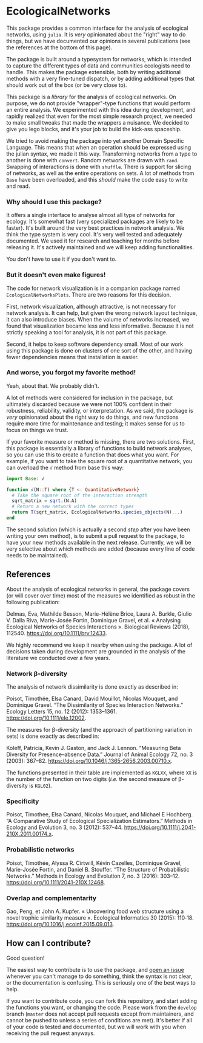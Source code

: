# EcologicalNetworks

This package provides a common interface for the analysis of ecological
networks, using `julia`. It is *very* opinionated about the "right" way to do
things, but we have documented our opinions in several publications (see the
references at the bottom of this page).

The package is built around a typesystem for networks, which is intended to
capture the different types of data and communities ecologists need to handle.
This makes the package extensible, both by writing additional methods with a
very fine-tuned dispatch, or by adding additional types that should work out of
the box (or be very close to).

This package is a *library* for the analysis of ecological networks. On purpose,
we do not provide "wrapper"-type functions that would perform an entire
analysis. We experimented with this idea during development, and rapidly
realized that even for the most simple research project, we needed to make small
tweaks that made the wrappers a nuisance. We decided to give you lego blocks,
and it's your job to build the kick-ass spaceship.

We tried to avoid making the package into yet another Domain Specific Language.
This means that when an operation should be expressed using the julian syntax,
we made it this way. Transforming networks from a type to another is done with
`convert`. Random networks are drawn with `rand`. Swapping of interactions is
done with `shuffle`. There is support for slicing of networks, as well as the
entire operations on sets. A lot of methods from `Base` have been overloaded,
and this *should* make the code easy to write and read.

### Why should I use this package?

It offers a single interface to analyse almost all type of networks for ecology.
It's somewhat fast (very specialized packages are likely to be faster). It's
built around the very best practices in network analysis. We think the type
system is very cool. It's very well tested and adequately documented. We used it
for research and teaching for months before releasing it. It's actively
maintained and we will keep adding functionalities.

You don't have to use it if you don't want to.

### But it doesn't even make figures!

The code for network visualization is in a companion package named
`EcologicalNetworksPlots`. There are two reasons for this decision.

First, network visualization, although attractive, is not necessary for network
analysis. It can help, but given the wrong network layout technique, it can also
introduce biases. When the volume of networks increased, we found that
visualization became less and less informative. Because it is not strictly
speaking a tool for analysis, it is not part of this package.

Second, it helps to keep software dependency small. Most of our work using this
package is done on clusters of one sort of the other, and having fewer
dependencies means that installation is easier.

### And worse, you forgot my favorite method!

Yeah, about that. We probably didn't.

A lot of methods were considered for inclusion in the package, but ultimately
discarded because we were not 100% confident in their robustness, reliability,
validity, or interpretation. As we said, the package is *very* opinionated about
the right way to do things, and new functions require more time for maintenance
and testing; it makes sense for us to focus on things we trust.

If your favorite measure or method is missing, there are two solutions. First,
this package is essentially a library of functions to build network analyses, so
you can use this to create a function that does what you want. For example, if
you want to take the square root of a quantitative network, you can overload the
`√` method from base this way:

~~~ julia
import Base: √

function √(N::T) where {T <: QuantitativeNetwork}
  # Take the square root of the interaction strength
  sqrt_matrix = sqrt.(N.A)
  # Return a new network with the correct types
  return T(sqrt_matrix, EcologicalNetworks.species_objects(N)...)
end
~~~

The second solution (which is actually a second *step* after you have been
writing your own method), is to submit a pull request to the package, to have
your new methods available in the next release. Currently, we will be very
selective about which methods are added (because every line of code needs to be
maintained).

## References

About the analysis of ecological networks in general, the package covers (or
will cover over time) most of the measures we identified as robust in the
following publication:

Delmas, Eva, Mathilde Besson, Marie-Hélène Brice, Laura A. Burkle, Giulio V.
Dalla Riva, Marie-Josée Fortin, Dominique Gravel, et al. « Analysing Ecological
Networks of Species Interactions ». Biological Reviews (2018), 112540.
https://doi.org/10.1111/brv.12433.


We highly recommend we keep it nearby when using the package. A lot of decisions
taken during development are grounded in the analysis of the literature we
conducted over a few years.

### Network β-diversity

The analysis of network dissimilarity is done exactly as described in:

Poisot, Timothée, Elsa Canard, David Mouillot, Nicolas Mouquet, and Dominique
Gravel. “The Dissimilarity of Species Interaction Networks.” Ecology Letters 15,
no. 12 (2012): 1353–1361. https://doi.org/10.1111/ele.12002.

The measures for β-diversity (and the approach of partitioning variation in
sets) is done exactly as described in:

Koleff, Patricia, Kevin J. Gaston, and Jack J. Lennon. “Measuring Beta
Diversity for Presence–absence Data.” Journal of Animal Ecology 72, no. 3
(2003): 367–82. https://doi.org/10.1046/j.1365-2656.2003.00710.x.

The functions presented in their table are implemented as `KGLXX`, where `XX` is
the number of the function on two digits (*i.e.* the second measure of
β-diversity is `KGL02`).

### Specificity

Poisot, Timothee, Elsa Canard, Nicolas Mouquet, and Michael E Hochberg. “A
Comparative Study of Ecological Specialization Estimators.” Methods in Ecology
and Evolution 3, no. 3 (2012): 537–44.
https://doi.org/10.1111/j.2041-210X.2011.00174.x.

### Probabilistic networks

Poisot, Timothée, Alyssa R. Cirtwill, Kévin Cazelles, Dominique Gravel,
Marie-Josée Fortin, and Daniel B. Stouffer. “The Structure of Probabilistic
Networks.” Methods in Ecology and Evolution 7, no. 3 (2016): 303–12.
https://doi.org/10.1111/2041-210X.12468.

### Overlap and complementarity

Gao, Peng, et John A. Kupfer. « Uncovering food web structure using a novel
trophic similarity measure ». Ecological Informatics 30 (2015): 110‑18.
https://doi.org/10.1016/j.ecoinf.2015.09.013.

## How can I contribute?

Good question!

The easiest way to contribute is to use the package, and [open an issue][issue]
whenever you can't manage to do something, think the syntax is not clear, or the
documentation is confusing. This is seriously one of the best ways to help.

[issue]: https://github.com/PoisotLab/EcologicalNetworks.jl/issues

If you want to contribute code, you can fork this repository, and start adding
the functions you want, or changing the code. Please work from the `develop`
branch (`master` does not accept pull requests except from maintainers, and
cannot be pushed to unless a series of conditions are met). It's better if all
of your code is tested and documented, but we will work with you when receiving
the pull request anyways.
